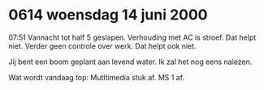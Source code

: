# 0614 woensdag 14 juni 2000
07:51	Vannacht tot half 5 geslapen. Verhouding met AC is stroef. Dat helpt niet. Verder geen controle over werk. Dat helpt ook niet.

Jij bent een boom geplant aan levend water. Ik zal het nog eens nalezen.

Wat wordt vandaag top: Mutltimedia stuk af. MS 1 af.
